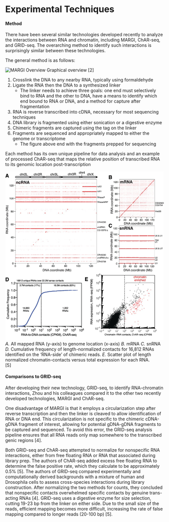 # Experimental Techniques

#### Method

There have been several similar technologies developed recently to analyze the interactions between RNA and chromatin, including MARGI, ChAR-seq, and GRID-seq. The overarching method to identify such interactions is surprisingly similar between these technologies.

The general method is as follows:

![MARGI Overview](comparison.png)
Graphical overview [2]

1. Crosslink the DNA to any nearby RNA, typically using formaldehyde
2. Ligate the RNA then the DNA to a synthesized linker
	* The linker needs to achieve three goals: one end must selectively bind to RNA and the other to DNA, have a means to identify which end bound to RNA or DNA, and a method for capture after fragmentation
3. RNA is reverse transcribed into cDNA, necessary for most sequencing techniques
4. DNA library is fragmented using either sonication or a digestive enzyme
5. Chimeric fragments are captured using the tag on the linker
6. Fragments are sequenced and appropriately mapped to either the genome or transcriptome
	* The figure above end with the fragments prepped for sequencing

Each method has its own unique pipeline for data analysis and an example of processed ChAR-seq that maps the relative position of transcribed RNA to its genomic location post-transcription

![ChAR-seq](charseq.jpg)
*A.* All mapped RNA (y-axis) to genome location (x-axis) *B.* mRNA *C.* snRNA *D.* Cumulative frequency of length-normalized contacts for 16,812 RNAs identified on the ‘RNA-side’ of chimeric reads. *E.* Scatter plot of length normalized chromatin-contacts versus total expression for each RNA.  
[5]

#### Comparisons to GRID-seq
After developing their new technology, GRID-seq, to identify RNA-chromatin interactions, Zhou and his colleagues compared it to the other two recently developed technologies, MARGI and ChAR-seq.

One disadvantage of MARGI is that it employs a circularization step after reverse transcription and then the linker is cleaved to allow identification of RNA or DNA end. This circularization is not specific to the chimeric cDNA-gDNA fragment of interest, allowing for potential gDNA-gDNA fragments to be captured and sequenced. To avoid this error, the GRID-seq analysis pipeline ensures that all RNA reads only map somewhere to the transcribed genic regions [4].

Both GRID-seq and ChAR-seq attempted to normalize for nonspecific RNA interactions, either from free floating RNA or RNA that associated during library prep. The authors of ChAR-seq added excess free floating RNA to determine the false positive rate, which they calculate to be approximately 0.5% [5]. The authors of GRID-seq compared experimentally and computationally derived backgrounds with a mixture of human and Drosophila cells to assess cross-species interactions during library construction. After normalizing the two methods for counts, they concluded that nonspecific contacts overwhelmed specific contacts by genuine trans-acting RNAs [4]. GRID-seq uses a digestive enzyme for size selection, cutting 19-23 bp from the linker on either side. Due to the small size of the reads, efficient mapping becomes more difficult, increasing the rate of false mapping compared to longer reads (20-100 bp) [5].
